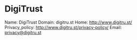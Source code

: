 
# DigiTrust

Name: DigiTrust
Domain: digitru.st
Home: http://www.digitru.st/
Privacy_policy: http://www.digitru.st/privacy-policy/
Email: privacy@digitru.st
